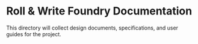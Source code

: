 # Roll & Write Foundry Documentation

This directory will collect design documents, specifications, and user guides for the project.
